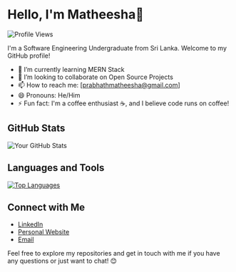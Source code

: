 # Hello, I'm Matheesha👋

![Profile Views](https://komarev.com/ghpvc/?username=yourusername)

I'm a Software Engineering Undergraduate from Sri Lanka. Welcome to my GitHub profile!

- 🌱 I’m currently learning MERN Stack
- 👯 I’m looking to collaborate on Open Source Projects
- 📫 How to reach me: [prabhathmatheesha@gmail.com]
- 😄 Pronouns: He/Him
- ⚡ Fun fact:  I'm a coffee enthusiast ☕, and I believe code runs on coffee!

## GitHub Stats

![Your GitHub Stats](https://github-readme-stats.vercel.app/api?username=matheesha-prabhath&show_icons=true&theme=dracula)

## Languages and Tools

[![Top Languages](https://github-readme-stats.vercel.app/api/top-langs/?username=matheesha-prabhath&layout=compact)](https://github.com/matheesha-prabhath)

## Connect with Me

- [LinkedIn](https://www.linkedin.com/in/matheesha-prabhath)
- [Personal Website](https://about.me/matheeshaprabhath)
- [Email](mailto:prabhathmatheesha@gmail.com)

Feel free to explore my repositories and get in touch with me if you have any questions or just want to chat! 😊
